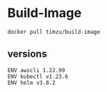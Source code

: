# Build-Image

```bash
docker pull timzu/build-image
```

## versions

```
ENV awscli 1.22.99
ENV kubectl v1.23.6
ENV helm v3.8.2
```
